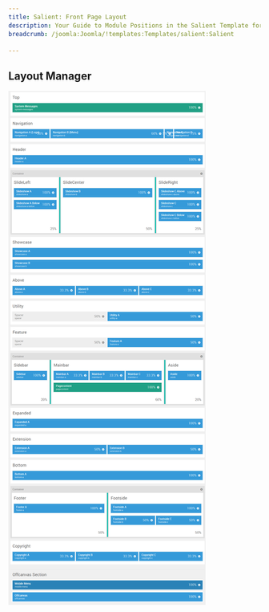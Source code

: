 ```yaml
---
title: Salient: Front Page Layout
description: Your Guide to Module Positions in the Salient Template for Joomla
breadcrumb: /joomla:Joomla/!templates:Templates/salient:Salient

---
```


Layout Manager
-----

![positions](assets/outline_home.png)

